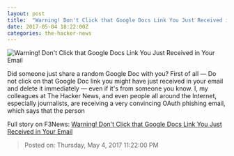 ```yaml
---
layout: post
title:  "Warning! Don't Click that Google Docs Link You Just Received in Your Email"
date: 2017-05-04 18:22:00Z
categories: the-hacker-news
---
```


![Warning! Don't Click that Google Docs Link You Just Received in Your Email](https://3.bp.blogspot.com/-KvloXs68hSk/WQpC5fZuslI/AAAAAAAAsb8/3XYqbyBzOoUZaK3rifng-dTYBEWSib67gCLcB/s1600/google-docs-oauth-phishing-email.png)

Did someone just share a random Google Doc with you? First of all — Do not click on that Google Doc link you might have just received in your email and delete it immediately — even if it's from someone you know. I, my colleagues at The Hacker News, and even people all around the Internet, especially journalists, are receiving a very convincing OAuth phishing email, which says that the person


Full story on F3News: [Warning! Don't Click that Google Docs Link You Just Received in Your Email](http://www.f3nws.com/n/eaJCyH)

> Posted on: Thursday, May 4, 2017 11:22:00 PM
